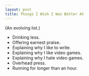 ```yaml
---
layout: post
title: Things I Wish I Was Better At
---
```


(An evolving list.)

- Drinking less.
- Offering earnest praise.
- Explaining why I like to write.
- Explaining why I like video games.
- Explaining why I hate video games.
- Overhead press.
- Running for longer than an hour.